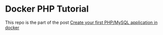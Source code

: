 # Docker PHP Tutorial

This repo is the part of the post [Create your first PHP/MySQL application in docker](http://blog.adnansiddiqi.me/create-your-first-php-mysql-application-in-docker/?utm_source=docker_php_post&utm_medium=github&utm_campaign=c_docker_php_post)